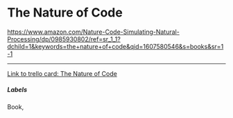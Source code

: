 # The Nature of Code

https://www.amazon.com/Nature-Code-Simulating-Natural-Processing/dp/0985930802/ref=sr_1_1?dchild=1&keywords=the+nature+of+code&qid=1607580546&s=books&sr=1-1

---

[Link to trello card: The Nature of Code](https://trello.com/c/Zx22dqF9)

##### Labels

Book, 
